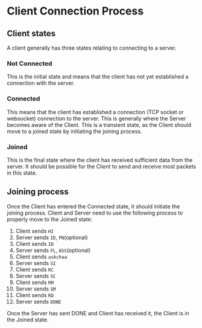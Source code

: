 # Client Connection Process

## Client states

A client generally has three states relating to connecting to a server.

### Not Connected

This is the initial state and means that the client has not yet established
a connection with the server.

### Connected

This means that the client has established a connection
(TCP socket or websocket) connection to the server. This is
generally where the Server becomes aware of the Client.
This is a transient state, as the Client should move to a joined
state by initiating the joining process.

### Joined

This is the final state where the client has received sufficient
data from the server. It should be possible for the
Client to send and receive most packets in this state.

## Joining process

Once the Client has entered the Connected state, it should
initiate the joining process. Client and Server need to use
the following process to properly move to the Joined state:

1. Client sends `HI`
2. Server sends `ID`, `PN`(optional)
3. Client sends `ID`
4. Server sends `FL`, `ASS`(optional)
5. Client sends `askchaa`
6. Server sends `SI`
7. Client sends `RC`
8. Server sends `SC`
9. Client sends `RM`
10. Server sends `SM`
11. Client sends `RD`
12. Server sends `DONE`

Once the Server has sent DONE and Client has
received it, the Client is in the Joined state.
